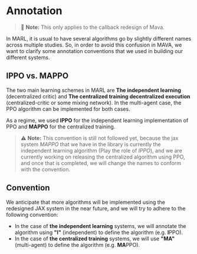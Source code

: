 # Annotation

> 🚧 **Note:** This only applies to the callback redesign of Mava.

In MARL, it is usual to have several algorithms go by slightly different names across multiple studies.  So, in order to avoid this confusion in MAVA, we want to clarify some annotation conventions that we used in building our different systems.

## IPPO vs. MAPPO

The two main learning schemes in MARL are **The independent learning** (decentralized critic) and **The centralized training decentralized execution** (centralized-critic or some mixing network). In the multi-agent case, the PPO algorithm can be implemented for both cases.

As a regime, we used **IPPO** for the independent learning implementation of PPO and **MAPPO** for the centralized training.

> ⚠️ **Note:** This convention is still not followed yet, because the jax system *MAPPO* that we have in the library is currently the independent learning algorithm (Play the role of *IPPO*), and we are currently working on releasing the centralized algorithm using PPO, and once that is completed, we will change the names to conform with the convention.

## Convention

We anticipate that more algorithms will be implemented using the redesigned JAX system in the near future, and we will try to adhere to the following convention:

- In the case of **the independent learning** systems, we will annotate the algorithm using **"I"** (independent) to define the algorithm (e.g. **I**PPO).
- In the case of **the centralized training** systems, we will use **"MA"** (multi-agent) to define the algorithm (e.g. **MA**PPO).
